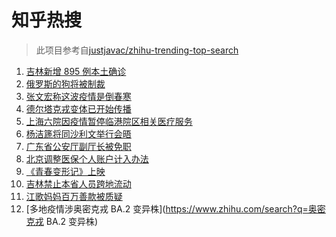 # 知乎热搜

> 此项目参考自[justjavac/zhihu-trending-top-search](https://github.com/justjavac/zhihu-trending-top-search/blob/main/utils.ts)

<!-- BEGIN -->
  <!-- 最后更新时间:Mon Mar 14 2022 11:10:28 GMT+0000 (Coordinated Universal Time) -->
  1. [吉林新增 895 例本土确诊](https://www.zhihu.com/search?q=吉林疫情)
1. [俄罗斯的狗将被制裁](https://www.zhihu.com/search?q=俄罗斯的狗)
1. [张文宏称这波疫情是倒春寒](https://www.zhihu.com/search?q=张文宏)
1. [德尔塔克戎变体已开始传播](https://www.zhihu.com/search?q=德尔塔克戎)
1. [上海六院因疫情暂停临港院区相关医疗服务](https://www.zhihu.com/search?q=上海六院)
1. [杨洁篪将同沙利文举行会晤](https://www.zhihu.com/search?q=杨洁篪)
1. [广东省公安厅副厅长被免职](https://www.zhihu.com/search?q=广东省公安厅副厅长被免职)
1. [北京调整医保个人账户计入办法](https://www.zhihu.com/search?q=北京医保)
1. [《青春变形记》上映](https://www.zhihu.com/search?q=青春变形记)
1. [吉林禁止本省人员跨地流动](https://www.zhihu.com/search?q=吉林全省管控)
1. [江歌妈妈百万善款被质疑](https://www.zhihu.com/search?q=江歌妈妈)
1. [多地疫情涉奥密克戎 BA.2 变异株](https://www.zhihu.com/search?q=奥密克戎 BA.2 变异株)
  <!-- END -->